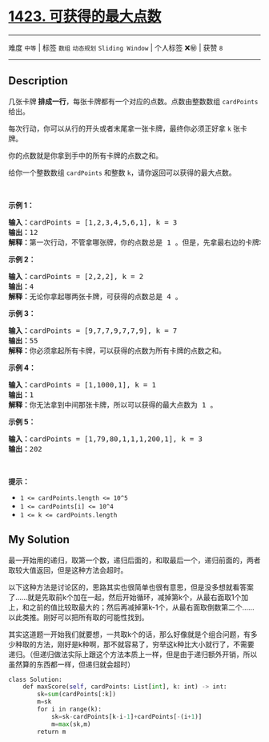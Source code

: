 # [1423. 可获得的最大点数](https://leetcode-cn.com/problems/maximum-points-you-can-obtain-from-cards/)

---

难度 `中等` | 标签 `数组` `动态规划` `Sliding Window`  | 个人标签 ❌㊙️ | 获赞 `8`

---

## Description

<p>几张卡牌<strong> 排成一行</strong>，每张卡牌都有一个对应的点数。点数由整数数组 <code>cardPoints</code> 给出。</p>
<p>每次行动，你可以从行的开头或者末尾拿一张卡牌，最终你必须正好拿 <code>k</code> 张卡牌。</p>
<p>你的点数就是你拿到手中的所有卡牌的点数之和。</p>
<p>给你一个整数数组 <code>cardPoints</code> 和整数 <code>k</code>，请你返回可以获得的最大点数。</p>
<p>&nbsp;</p>
<p><strong>示例 1：</strong></p>
<pre><strong>输入：</strong>cardPoints = [1,2,3,4,5,6,1], k = 3
<strong>输出：</strong>12
<strong>解释：</strong>第一次行动，不管拿哪张牌，你的点数总是 1 。但是，先拿最右边的卡牌将会最大化你的可获得点数。最优策略是拿右边的三张牌，最终点数为 1 + 6 + 5 = 12 。
</pre>

<p><strong>示例 2：</strong></p>
<pre><strong>输入：</strong>cardPoints = [2,2,2], k = 2
<strong>输出：</strong>4
<strong>解释：</strong>无论你拿起哪两张卡牌，可获得的点数总是 4 。
</pre>

<p><strong>示例 3：</strong></p>
<pre><strong>输入：</strong>cardPoints = [9,7,7,9,7,7,9], k = 7
<strong>输出：</strong>55
<strong>解释：</strong>你必须拿起所有卡牌，可以获得的点数为所有卡牌的点数之和。
</pre>

<p><strong>示例 4：</strong></p>
<pre><strong>输入：</strong>cardPoints = [1,1000,1], k = 1
<strong>输出：</strong>1
<strong>解释：</strong>你无法拿到中间那张卡牌，所以可以获得的最大点数为 1 。 
</pre>

<p><strong>示例 5：</strong></p>
<pre><strong>输入：</strong>cardPoints = [1,79,80,1,1,1,200,1], k = 3
<strong>输出：</strong>202
</pre>

<p>&nbsp;</p>
<p><strong>提示：</strong></p>
<ul>
	<li><code>1 &lt;= cardPoints.length &lt;= 10^5</code></li>
	<li><code>1 &lt;= cardPoints[i] &lt;= 10^4</code></li>
	<li><code>1 &lt;= k &lt;= cardPoints.length</code></li>
</ul>

## My Solution

最一开始用的递归，取第一个数，递归后面的，和取最后一个，递归前面的，两者取较大值返回，但是这种方法会超时。

以下这种方法是讨论区的，思路其实也很简单也很有意思，但是没多想就看答案了……就是先取前k个加在一起，然后开始循环，减掉第k个，从最右面取1个加上，和之前的值比较取最大的；然后再减掉第k-1个，从最右面取倒数第二个……以此类推。刚好可以把所有取的可能性找到。

其实这道题一开始我们就要想，一共取k个的话，那么好像就是个组合问题，有多少种取的方法，刚好是k种啊，那不就容易了，穷举这k种比大小就行了，不需要递归。（但递归做法实际上跟这个方法本质上一样，但是由于递归额外开销，所以虽然算的东西都一样，但递归就会超时）

```python
class Solution:
    def maxScore(self, cardPoints: List[int], k: int) -> int:
        sk=sum(cardPoints[:k])
        m=sk
        for i in range(k):
            sk=sk-cardPoints[k-i-1]+cardPoints[-(i+1)]
            m=max(sk,m)
        return m
```

